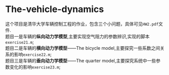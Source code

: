 # The-vehicle-dynamics
这个项目是清华大学车辆控制工程的作业，包含三个小问题，具体可见`HW2.pdf`文件.<br>
题目一是车辆的**纵向动力学模型**,主要实现空气阻力的参数辨识,实现的脚本`exercise21.m`;<br>
题目二是车辆的**横向动力学模型**——The bicycle model,主要探究一些系数之间关系的影响`exercise22.m`;<br>
题目三是车辆的**垂向动力学模型**——The quarter model,主要探究系统中一些参数变化的影响`exercise23.m`;<br>
